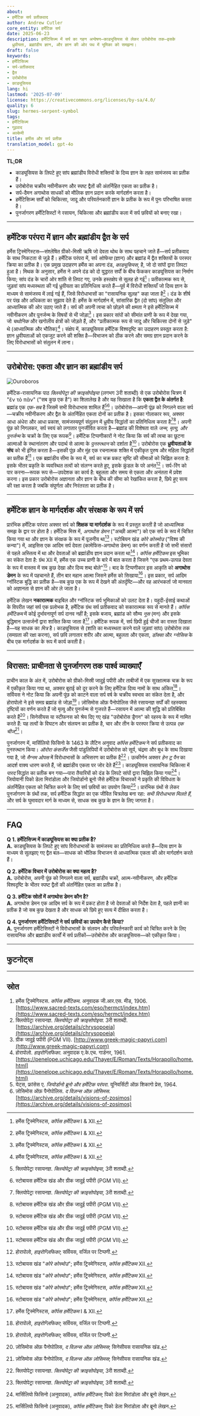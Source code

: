 ```yaml
---
about:
- हर्मेटिक सर्प प्रतीकवाद
author: Andrew Cutler
core_entity: हर्मेटिक सर्प
date: 2025-06-23
description: हर्मेटिसिज्म में सर्प का गहन अन्वेषण—काड्यूसियस से लेकर उरोबोरोस तक—इसके
  ध्रुवीयता, ब्रह्मांडीय ज्ञान, और ज्ञान की ओर पथ में भूमिका को समझना।
draft: false
keywords:
- हर्मेटिसिज्म
- सर्प-प्रतीकवाद
- द्वैत
- उरोबोरोस
- काड्यूसियस
lang: hi
lastmod: '2025-07-09'
license: https://creativecommons.org/licenses/by-sa/4.0/
quality: 6
slug: hermes-serpent-symbol
tags:
- हर्मेटिसिज्म
- गूढ़वाद
- अल्केमी
title: हर्मीस और सर्प प्रतीक
translation_model: gpt-4o
---
```


**TL;DR**  <!-- ≤ 100 words, 3-7 bullets -->

- काड्यूसियस के लिपटे हुए सांप ब्रह्मांडीय विरोधी शक्तियों के दिव्य ज्ञान के तहत सामंजस्य का प्रतीक हैं।  
- उरोबोरोस चक्रीय नवीनीकरण और स्पष्ट द्वैतों की अंतर्निहित एकता का प्रतीक है।  
- सर्प-दैमन अगाथोस साधकों को मौलिक ज्ञान प्रदान करके मार्गदर्शन करता है।  
- हर्मेटिसिज्म सर्पों को चिकित्सा, जादू और परिवर्तनकारी ज्ञान के प्रतीक के रूप में पुनः परिभाषित करता है।  
- पुनर्जागरण हर्मेटिसिस्टों ने रसायन, चिकित्सा और ब्रह्मांडीय कला में सर्प छवियों को बनाए रखा।  

---

## हर्मेटिक परंपरा में ज्ञान और ब्रह्मांडीय द्वैत के सर्प

हर्मेस ट्रिस्मेगिस्टस—संश्लेषित ग्रीको-मिस्री ऋषि जो देवता थोथ के साथ पहचाने जाते हैं—सर्प प्रतीकवाद के साथ निकटता से जुड़े हैं। हर्मेटिक परंपरा में, सर्प *सोफिया* (ज्ञान) और ब्रह्मांड में द्वैत शक्तियों के परस्पर क्रिया का प्रतीक है। एक प्रमुख उदाहरण हर्मेस का अपना दंड, *काड्यूसियस*, है, जो दो सांपों द्वारा लिपटा हुआ है। मिथक के अनुसार, हर्मेस ने अपने दंड को दो युद्धरत सर्पों के बीच फेंककर काड्यूसियस का निर्माण किया; सांप दंड के चारों ओर शांति से लिपट गए, उनके हस्तक्षेप से सुलह हो गई[^1]। प्रतीकात्मक रूप से, जुड़वां सांप मध्यस्थता की गई ध्रुवीयता का प्रतिनिधित्व करते हैं—पूर्व में विरोधी शक्तियाँ जो दिव्य ज्ञान के माध्यम से सामंजस्य में लाई गई हैं, जिसे विरोधाभासों का "रासायनिक सुलह" कहा जाता है[^1]। दंड के शीर्ष पर पंख और अधिकता का सुझाव देते हैं: हर्मेस के मार्गदर्शन में, सांसारिक द्वैत (दो सांप) संतुलित और आध्यात्मिक की ओर उठाए जाते हैं। सर्प की अपनी त्वचा को छोड़ने की क्षमता ने इसे हर्मेटिसिज्म में नवीनीकरण और पुनर्जन्म के विषयों से भी जोड़ा[^1]। इस प्रकार सांपों को सीमांत प्राणी के रूप में देखा गया, जो *चथोनिक* और खगोलीय क्षेत्रों को जोड़ते हैं, और "प्रतीकात्मक रूप से जादू और चिकित्सा दोनों से जुड़े" थे (आध्यात्मिक और भौतिक)[^1]। संक्षेप में, काड्यूसियस हर्मेटिक विश्वदृष्टि का उदाहरण प्रस्तुत करता है: ज्ञान ध्रुवीयताओं को एकजुट करने की शक्ति है—विभाजन को ठीक करने और समग्र ज्ञान प्रदान करने के लिए विरोधाभासों को संतुलन में लाना।

---

## उरोबोरोस: एकता और ज्ञान का ब्रह्मांडीय सर्प

![Ouroboros](https://upload.wikimedia.org/wikipedia/commons/5/5a/Ouroboros_4th_century.png)

हर्मेटिक-रासायनिक पाठ *क्लियोपेट्रा की क्राइसोपोइया* (लगभग 3री शताब्दी) से एक उरोबोरोस चित्रण में "ἕν τὸ πᾶν" ("सब कुछ एक है") का शिलालेख है और यह सिखाता है कि **एकता द्वैत के अंतर्गत है**: ब्रह्मांड एक *एक-सब* है जिसमें सभी विरोधाभास शामिल हैं[^2][^3]। उरोबोरोस—अपनी पूंछ को निगलने वाला सर्प—चक्रीय नवीनीकरण और द्वैत के अंतर्निहित एकता दोनों का प्रतीक है। इसका गोलाकार रूप, अक्सर आधा अंधेरा और आधा प्रकाश, सामंजस्यपूर्ण संतुलन में ध्रुवीय सिद्धांतों का प्रतिनिधित्व करता है[^2][^3]। अपनी पूंछ को निगलकर, सर्प स्वयं को लगातार पुनर्जीवित करता है—ब्रह्मांड की विशेषता वाले *जन्म, मृत्यु, और पुनर्जन्म* के चक्रों के लिए एक रूपक[^3]। हर्मेटिक टिप्पणीकारों ने नोट किया कि सर्प की त्वचा का छूटना आत्माओं के स्थानांतरण और पदार्थ से आत्मा के *पुनरुत्थान* को दर्शाता है[^3]। उरोबोरोस एक **ध्रुवीयताओं के संघ** को भी इंगित करता है—इसकी पूंछ और मुंह एक रचनात्मक शक्ति में एकीकृत पुरुष और महिला सिद्धांतों का प्रतीक हैं[^3]। एक ब्रह्मांडीय सीमा के रूप में, सर्प का चक्र प्रकट सृष्टि की सीमाओं को चिह्नित करता है: इसके भीतर प्रकृति के व्यवस्थित तत्वों को संलग्न करते हुए, इसके कुंडल के परे अनंत[^4]। सर्प-रिंग को पार करना—रूपक रूप से—उपदेशक का कार्य है: बहुलता और समय से एकता और अनंतता में प्रवेश करना। इस प्रकार उरोबोरोस अज्ञानता और ज्ञान के बीच की सीमा को रेखांकित करता है, छिपे हुए सत्य की रक्षा करता है जबकि संपूर्णता और निरंतरता का प्रतीक है।

---

## हर्मेटिक ज्ञान के मार्गदर्शक और संरक्षक के रूप में सर्प

प्रारंभिक हर्मेटिक परंपरा अक्सर सर्प को **शिक्षक या मार्गदर्शक** के रूप में प्रस्तुत करती है जो आध्यात्मिक समझ के द्वार पर होता है। हर्मेटिक मिस्र में, *अगाथोस डेमन* ("अच्छी आत्मा") को एक सर्प के रूप में चित्रित किया गया था और ज्ञान के संरक्षक के रूप में पूजनीय था[^5]। स्टोबियन खंड *कोरे कोस्मोउ* ("विश्व की कन्या") में, आइसिस एक आदिम सर्प देवता (कामेफिस-अगाथोस डेमन) का वर्णन करती है जो सभी संसारों से पहले अस्तित्व में था और देवताओं को ब्रह्मांडीय ज्ञान प्रदान करता था[^5]। *कॉर्पस हर्मेटिकम* इस भूमिका का संकेत देता है: ग्रंथ XII में, हर्मेस एक उच्च प्राणी के बारे में बात करता है जिसने "एक प्रथम-उत्पन्न देवता के रूप में वास्तव में सब कुछ देखा और दिव्य शब्द बोले"[^5]। बाद के टिप्पणीकार इस आकृति को **अगाथोस डेमन** के रूप में पहचानते हैं, तीन बार महान आत्मा जिसने हर्मेस को सिखाया[^5]। इस प्रकार, सर्प आदिम ग्नॉस्टिक बुद्धि का प्रतीक है—सब कुछ एक के रूप में देखने की अंतर्दृष्टि—और वह आरंभकर्ता जो मानवता को अज्ञानता से ज्ञान की ओर ले जाता है।

हर्मेटिक लेखन **नकारात्मक** बाइबिल और ग्नॉस्टिक सर्प भूमिकाओं को उलट देता है। यहूदी-ईसाई कथाओं के विपरीत जहां सर्प एक प्रलोभक है, हर्मेटिक ग्रंथ सर्प प्रतीकवाद को सकारात्मक रूप से मानते हैं। *कॉर्पस हर्मेटिकम* में कोई दुर्भावनापूर्ण सर्प दानव नहीं है; इसके बजाय, ब्रह्मांड को सौम्य *नूस* (मन) और इसके बुद्धिमान उत्सर्जनों द्वारा शासित किया जाता है[^6]। हर्मेटिक रूपक में, सर्प छिपी हुई चीजों का रास्ता दिखाता है—यह साधक का *मित्र* है। काड्यूसियस से (शांति का मध्यस्थता करने वाले जुड़वां सांप) उरोबोरोस तक (समग्रता की रक्षा करना), सर्प छवि लगातार शरीर और आत्मा, बहुलता और एकता, *डॉक्सा* और *ग्नोसिस* के बीच एक मार्गदर्शक के रूप में कार्य करती है।

---

## विरासत: प्राचीनता से पुनर्जागरण तक पार्श्व व्याख्याएँ

प्राचीन काल के अंत में, उरोबोरोस को ग्रीको-मिस्री जादुई पपीरी और ताबीजों में एक सुरक्षात्मक चक्र के रूप में एकीकृत किया गया था, अक्सर बुराई को दूर करने के लिए हर्मेटिक दिव्य नामों के साथ अंकित[^4]। सर्वियस ने नोट किया कि अपनी पूंछ को काटने वाला सर्प वर्ष के चक्रीय स्वभाव का संकेत देता है, और होरापोलो ने इसे समग्र ब्रह्मांड से जोड़ा[^4]। ज़ोसिमोस ऑफ़ पैनोपोलिस जैसे रसायनज्ञ सर्पों की रहस्यमय दृष्टियों का वर्णन करते हैं जो मृत्यु और पुनर्जन्म से गुजरते हैं—रसायन में आत्मा की शुद्धि को प्रतिबिंबित करते हैं[^7]। सिनेसीयस या स्टीफनस को श्रेय दिए गए खंड "उरोबोरोस ड्रैगन" को रहस्य के रूप में नामित करते हैं: यह तत्वों के विघटन और संलयन का प्रतीक है, चार और तीन के परस्पर क्रिया से उत्पन्न *एक चीज*[^7]।

पुनर्जागरण में, मार्सिलियो फिसिनो के 1463 के लैटिन अनुवाद *कॉर्पस हर्मेटिकम* ने सर्प प्रतीकवाद का पुनरुत्थान किया। *ऑरोरा कंसर्जेंस* जैसी पांडुलिपियों में उरोबोरोस को सूर्य, चंद्रमा और बुध के साथ दिखाया गया है, जो *मैग्नम ओपस* में विरोधाभासों के अभिसरण का प्रतीक है[^2]। उत्कीर्णन अक्सर *हेन टू पैन* का आदर्श वाक्य धारण करते हैं, जो ब्रह्मांडीय एकता पर जोर देते हैं[^2]। काड्यूसियस रासायनिक चिकित्सा में *पारद* सिद्धांत का प्रतीक बन गया—पारा तैयारियों को दंड के लिपटे सांपों द्वारा चिह्नित किया गया[^8]। जियोवानी पिको डेला मिरांडोला और जियोर्डानो ब्रूनो जैसे हर्मेटिक विचारकों ने प्रकृति की विविधता के अंतर्निहित एकता को चित्रित करने के लिए सर्प छवियों का उपयोग किया[^8]। प्रारंभिक ग्रंथों से लेकर पुनर्जागरण के ग्रंथों तक, सर्प हर्मेटिक सिद्धांत का एक जीवित चित्रलेख बना रहा: *सभी विरोधाभास मिलते हैं*, और सर्प के घुमावदार मार्ग के माध्यम से, साधक सब कुछ के ज्ञान के लिए जागता है।

---

## FAQ <!-- retains FAQPage schema support. Produce 2–5 Q-A pairs. -->

**Q 1. हर्मेटिसिज्म में काड्यूसियस का क्या प्रतीक है?**  
**A.** काड्यूसियस के लिपटे हुए सांप विरोधाभासों के सामंजस्य का प्रतिनिधित्व करते हैं—दिव्य ज्ञान के माध्यम से सुलझाए गए द्वैत बल—साधक को भौतिक विभाजन से आध्यात्मिक एकता की ओर मार्गदर्शन करते हैं।

**Q 2. हर्मेटिक विचार में उरोबोरोस का क्या महत्व है?**  
**A.** उरोबोरोस, अपनी पूंछ को निगलने वाला सर्प, ब्रह्मांडीय चक्रों, आत्म-नवीनीकरण, और हर्मेटिक विश्वदृष्टि के भीतर स्पष्ट द्वैतों की अंतर्निहित एकता का प्रतीक है।

**Q 3. हर्मेटिक स्रोतों में अगाथोस डेमन कौन है?**  
**A.** अगाथोस डेमन एक आदिम सर्प के रूप में प्रकट होता है जो देवताओं को निर्देश देता है, पहले ज्ञानी का प्रतीक है जो सब कुछ देखता है और साधक को छिपे हुए सत्य में दीक्षित करता है।

**Q 4. पुनर्जागरण हर्मेटिसिस्टों ने सर्प छवियों का उपयोग कैसे किया?**  
**A.** पुनर्जागरण हर्मेटिसिस्टों ने विरोधाभासों के संलयन और परिवर्तनकारी कार्य को चित्रित करने के लिए रासायनिक और ब्रह्मांडीय कार्यों में सर्प प्रतीकों—उरोबोरोस और काड्यूसियस—को एकीकृत किया।

---

## फुटनोट्स

[^1]: हर्मेस ट्रिस्मेगिस्टस, *कॉर्पस हर्मेटिकम* I & XII.  
[^2]: क्लियोपेट्रा रसायनज्ञ. *क्लियोपेट्रा की क्राइसोपोइया*, 3री शताब्दी.  
[^3]: स्टोबायस हर्मेटिक खंड और ग्रीक जादुई पपीरी (PGM VII).  
[^4]: होरापोलो, *हाइरोग्लिफिका*; सर्वियस, वर्जिल पर टिप्पणी.  
[^5]: स्टोबायस खंड "*कोरे कोस्मोउ*"; हर्मेस ट्रिस्मेगिस्टस, *कॉर्पस हर्मेटिकम* XII.  
[^6]: हर्मेस ट्रिस्मेगिस्टस, *कॉर्पस हर्मेटिकम* I & XII.  
[^7]: ज़ोसिमोस ऑफ़ पैनोपोलिस, *द विज़न्स ऑफ़ ज़ोसिमस*; सिनेसीयस रासायनिक खंड.  
[^8]: मार्सिलियो फिसिनो (अनुवादक), *कॉर्पस हर्मेटिकम*; पिको डेला मिरांडोला और ब्रूनो लेखन.

---

## स्रोत

1. हर्मेस ट्रिस्मेगिस्टस. *कॉर्पस हर्मेटिकम*. अनुवादक जी.आर.एस. मीड, 1906. [https://www.sacred-texts.com/eso/hermct/index.htm](https://www.sacred-texts.com/eso/hermct/index.htm)  
2. क्लियोपेट्रा रसायनज्ञ. *क्लियोपेट्रा की क्राइसोपोइया*. 3री शताब्दी. [https://archive.org/details/chrysopoeia](https://archive.org/details/chrysopoeia)  
3. ग्रीक जादुई पपीरी (PGM VII). [http://www.greek-magic-papyri.com](http://www.greek-magic-papyri.com)  
4. होरापोलो. *हाइरोग्लिफिका*. अनुवादक ए.के.एच. गार्डनर, 1961. [https://penelope.uchicago.edu/Thayer/E/Roman/Texts/Horapollo/home.html](https://penelope.uchicago.edu/Thayer/E/Roman/Texts/Horapollo/home.html)  
5. येट्स, फ्रांसेस ए. *जियोर्डानो ब्रूनो और हर्मेटिक परंपरा*. यूनिवर्सिटी ऑफ़ शिकागो प्रेस, 1964.  
6. ज़ोसिमोस ऑफ़ पैनोपोलिस. *द विज़न्स ऑफ़ ज़ोसिमस*. [https://archive.org/details/visions-of-zosimos](https://archive.org/details/visions-of-zosimos)